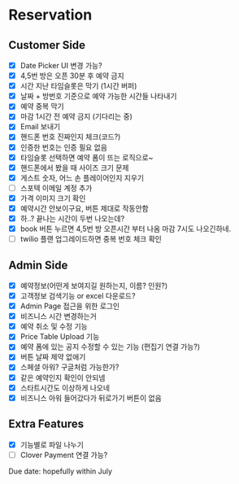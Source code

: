 # Reservation

## Customer Side
- [X] Date Picker UI 변경 가능?  
- [X] 4,5번 방은 오픈 30분 후 예약 금지  
- [X] 시간 지난 타임슬롯은 막기 (1시간 버퍼)
- [X] 날짜 + 방번호 기준으로 예약 가능한 시간들 나타내기  
- [X] 예약 중복 막기
- [X] 마감 1시간 전 예약 금지 (기다리는 중)
- [X] Email 보내기
- [X] 핸드폰 번호 진짜인지 체크(코드?)
- [X] 인증한 번호는 인증 필요 없음 
- [X] 타임슬롯 선택하면 예약 폼이 뜨는 로직으로~
- [X] 핸드폰에서 봤을 때 사이즈 크기 문제
- [X] 게스트 숫자, 어느 손 플레이어인지 지우기
- [ ] 스포텍 이메일 계정 추가 
- [X] 가격 이미지 크기 확인
- [X] 예약시간 안보이구요, 버튼 제대로 작동안함
- [X] 하..? 끝나는 시간이 두번 나오는데?
- [X] book 버튼 누르면 4,5번 방 오픈시간 부터 나옴 마감 7시도 나오긴하네.
- [ ] twilio 플랜 업그레이드하면 중복 번호 체크 확인

## Admin Side
- [X] 예약정보(어떤게 보여지길 원하는지, 이름? 인원?)  
- [X] 고객정보 검색기능 or excel 다운로드?  
- [X] Admin Page 접근을 위한 로그인  
- [X] 비즈니스 시간 변경하는거  
- [X] 예약 취소 및 수정 기능  
- [X] Price Table Upload 기능  
- [X] 예약 폼에 있는 공지 수정할 수 있는 기능 (편집기 연결 가능?)
- [X] 버튼 날짜 제약 없애기 
- [X] 스페셜 아워? 구글처럼 가능한가?
- [X] 같은 예약인지 확인이 안되넴
- [X] 스타트시간도 이상하게 나오네
- [X] 비즈니스 아워 들어갔다가 뒤로가기 버튼이 없음
## Extra Features
- [X] 기능별로 파일 나누기  
- [ ] Clover Payment 연결 가능?  

Due date: hopefully within July  